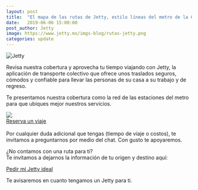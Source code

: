 ```yaml
---
layout: post
title:  "El mapa de las rutas de Jetty, estilo líneas del metro de la CDMX"
date:   2019-06-06 15:00:00
post_author: Jetty
image: https://www.jetty.mx/imgs-blog/rutas-jetty.png
categories: update
---
```

![Jetty]({{site.baseurl}}/imgs-blog/rutas-jetty.png)


Revisa nuestra cobertura y aprovecha tu tiempo viajando con Jetty, la aplicación de transporte colectivo que ofrece unos traslados seguros, cómodos y confiable para llevar las personas de su casa a su trabajo y de regreso.

Te presentamos nuestra cobertura como la red de las estaciones del metro para que ubiques mejor nuestros servicios.

<a href="{{site.baseurl}}/imgs-blog/Jetty-Mapa-Rutas.png" target="_blank">
 <img src="{{site.baseurl}}/imgs-blog/Jetty-Mapa-Rutas.png">
</a>

<div class="text-center">
  <a href="http://viaja.jetty.mx/lineasjetty" class="btn btn-green">Reserva un viaje</a>
</div>

<br>
Por cualquier duda adicional que tengas (tiempo de viaje o costos), te invitamos a preguntarnos por medio del chat. Con gusto te apoyaremos.

¿No contamos con una ruta para ti?
<br>
Te invitamos a dejarnos la información de tu origen y destino aquí:
<br>
<div class="text-center">
  <a href="http://viaja.jetty.mx/nuevo" class="btn btn-green">Pedir mi Jetty ideal</a>
</div>

Te avisaremos en cuanto tengamos un Jetty para ti.

